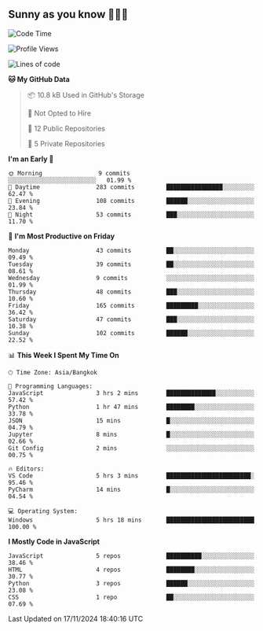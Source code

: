## Sunny as you know 🫨🫨👋

<!--START_SECTION:waka-->
![Code Time](http://img.shields.io/badge/Code%20Time-23%20hrs%2042%20mins-blue)

![Profile Views](http://img.shields.io/badge/Profile%20Views-13-blue)

![Lines of code](https://img.shields.io/badge/From%20Hello%20World%20I%27ve%20Written-187.1%20thousand%20lines%20of%20code-blue)

**🐱 My GitHub Data** 

> 📦 10.8 kB Used in GitHub's Storage 
 > 
> 🚫 Not Opted to Hire
 > 
> 📜 12 Public Repositories 
 > 
> 🔑 5 Private Repositories 
 > 
**I'm an Early 🐤** 

```text
🌞 Morning                9 commits           ░░░░░░░░░░░░░░░░░░░░░░░░░   01.99 % 
🌆 Daytime                283 commits         ████████████████░░░░░░░░░   62.47 % 
🌃 Evening                108 commits         ██████░░░░░░░░░░░░░░░░░░░   23.84 % 
🌙 Night                  53 commits          ███░░░░░░░░░░░░░░░░░░░░░░   11.70 % 
```
📅 **I'm Most Productive on Friday** 

```text
Monday                   43 commits          ██░░░░░░░░░░░░░░░░░░░░░░░   09.49 % 
Tuesday                  39 commits          ██░░░░░░░░░░░░░░░░░░░░░░░   08.61 % 
Wednesday                9 commits           ░░░░░░░░░░░░░░░░░░░░░░░░░   01.99 % 
Thursday                 48 commits          ███░░░░░░░░░░░░░░░░░░░░░░   10.60 % 
Friday                   165 commits         █████████░░░░░░░░░░░░░░░░   36.42 % 
Saturday                 47 commits          ███░░░░░░░░░░░░░░░░░░░░░░   10.38 % 
Sunday                   102 commits         ██████░░░░░░░░░░░░░░░░░░░   22.52 % 
```


📊 **This Week I Spent My Time On** 

```text
🕑︎ Time Zone: Asia/Bangkok

💬 Programming Languages: 
JavaScript               3 hrs 2 mins        ██████████████░░░░░░░░░░░   57.42 % 
Python                   1 hr 47 mins        ████████░░░░░░░░░░░░░░░░░   33.78 % 
JSON                     15 mins             █░░░░░░░░░░░░░░░░░░░░░░░░   04.79 % 
Jupyter                  8 mins              █░░░░░░░░░░░░░░░░░░░░░░░░   02.66 % 
Git Config               2 mins              ░░░░░░░░░░░░░░░░░░░░░░░░░   00.75 % 

🔥 Editors: 
VS Code                  5 hrs 3 mins        ████████████████████████░   95.46 % 
PyCharm                  14 mins             █░░░░░░░░░░░░░░░░░░░░░░░░   04.54 % 

💻 Operating System: 
Windows                  5 hrs 18 mins       █████████████████████████   100.00 % 
```

**I Mostly Code in JavaScript** 

```text
JavaScript               5 repos             ██████████░░░░░░░░░░░░░░░   38.46 % 
HTML                     4 repos             ████████░░░░░░░░░░░░░░░░░   30.77 % 
Python                   3 repos             ██████░░░░░░░░░░░░░░░░░░░   23.08 % 
CSS                      1 repo              ██░░░░░░░░░░░░░░░░░░░░░░░   07.69 % 
```




 Last Updated on 17/11/2024 18:40:16 UTC
<!--END_SECTION:waka-->
